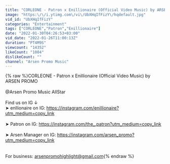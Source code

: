 ```yaml
---
title: "CORLEONE - Patron x Enillionaire (Official Video Music) by ARSEN PROMO"
image: "https:\/\/i.ytimg.com\/vi\/UbXHqIfFizY\/hqdefault.jpg"
vid_id: "UbXHqIfFizY"
categories: "Entertainment"
tags: ["CORLEONE","Patron","Enillionaire"]
date: "2022-01-30T04:26:53+03:00"
vid_date: "2022-01-26T11:00:13Z"
duration: "PT4M9S"
viewcount: "14352"
likeCount: "1004"
dislikeCount: ""
channel: "Arsen Promo Music"
---
```

{% raw %}​CORLEONE - Patron x Enillionaire (Official Video Music) by ARSEN PROMO<br /><br />@Arsen Promo Music AllStar<br /><br />Find us on IG ↓<br />➤ enllionaire on IG: <a rel="nofollow" target="blank" href="https://instagram.com/enillionaire?utm_medium=copy_link">https://instagram.com/enillionaire?utm_medium=copy_link</a><br /><br />➤ Patron on IG: <a rel="nofollow" target="blank" href="https://instagram.com/the_.patron?utm_medium=copy_link">https://instagram.com/the_.patron?utm_medium=copy_link</a>                          <br /><br />➤ Arsen Manager on IG: <a rel="nofollow" target="blank" href="https://instagram.com/arsen_promo?utm_medium=copy_link">https://instagram.com/arsen_promo?utm_medium=copy_link</a><br /><br /><br />For business: arsenpromohighlight@gmail.com{% endraw %}
